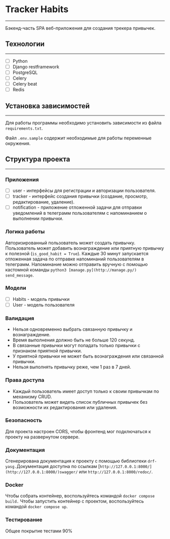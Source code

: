 # Tracker Habits

---

Бэкенд-часть SPA веб-приложения для создания трекера привычек.

## Технологии

---

- [ ]  Python
- [ ]  Django restframework
- [ ]  PostgreSQL
- [ ]  Celery
- [ ]  Celery beat
- [ ]  Redis

## Установка зависимостей

---

Для работы программы необходимо установить зависимости из файла `requirements.txt`.

Файл `.env.sample` содержит необходимые для работы переменные окружения.


## Структура проекта

---

### Приложения

- [ ]  user - интерфейсы для регистрации и авторизации пользователя.
- [ ]  tracker - интерфейс создания привычки (создание, просмотр, редактирование, удаление).
- [ ]  notification - приложение отложенной задачи для отправки уведомлений в телеграмм пользователям с напоминанием о выполнении привычки.

### Логика работы

Авторизированный пользователь может создать привычку. Пользователь может добавить вознаграждение или приятную привычку к полезной (`is_good_habit = True`). Каждые 30 минут запускается отложенная задача по отправке напоминаний пользователям в телеграмм. Напоминание можно отправить вручную с помощью кастомной команды `python3 [manage.py](http://manage.py/) send_message`.

### Модели

- [ ]  Habits - модель привычки
- [ ]  User - модель пользователя

### Валидация

- Нельзя одновременно выбрать связанную привычку и вознаграждение.
- Время выполнения должно быть не больше 120 секунд.
- В связанные привычки могут попадать только привычки с признаком приятной привычки.
- У приятной привычки не может быть вознаграждения или связанной привычки.
- Нельзя выполнять привычку реже, чем 1 раз в 7 дней.

### Права доступа

- Каждый пользователь имеет доступ только к своим привычкам по механизму CRUD.
- Пользователь может видеть список публичных привычек без возможности их редактирования или удаления.

### Безопасность

Для проекта настроен CORS, чтобы фронтенд мог подключаться к проекту на развернутом сервере.

### Документация

Сгенерирована документация к проекту с помощью библиотеки `drf-yasg.`Документация доступна по ссылкам [`http://127.0.0.1:8000/](http://127.0.0.1:8000/)swagger/` или  `http://127.0.0.1:8000/redoc/`.

### Docker

Чтобы собрать контейнер, воспользуйтесь командой `docker compose build.` Чтобы запустить контейнер с проектом, воспользуйтесь командой `docker compose up`.

### Тестирование

Общее покрытие тестами 90%
